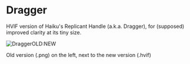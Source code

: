# Dragger
HVIF version of Haiku's Replicant Handle (a.k.a. Dragger), for (supposed) improved clarity at its tiny size.

![DraggerOLD:NEW](https://user-images.githubusercontent.com/5268574/231506702-5c8b392c-7380-45fb-8d5c-56b8a6861c8d.png)

Old version (.png) on the left, next to the new version (.hvif)
